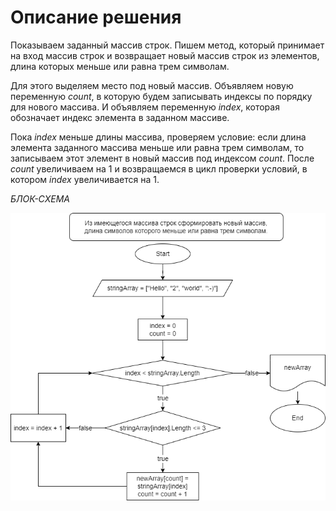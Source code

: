 # **Описание решения**

Показываем заданный массив строк. Пишем метод, который принимает на вход массив строк 
и возвращает новый массив строк из элементов, длина которых меньше или равна трем символам.

Для этого выделяем место под новый массив. Объявляем новую переменную *count*, в которую
будем записывать индексы по порядку для нового массива. И объявляем переменную *index*, которая обозначает индекс элемента в заданном массиве.

Пока *index* меньше длины массива, проверяем условие: если длина элемента заданного массива
меньше или равна трем символам, то записываем этот элемент в новый массив под индексом *count*. 
После *count* увеличиваем на 1 и возвращаемся в цикл проверки условий, в котором *index* увеличивается на 1.


*БЛОК-СХЕМА*

![Блок-схема](%D0%91%D0%BB%D0%BE%D0%BA-%D1%81%D1%85%D0%B5%D0%BC%D0%B0.png)